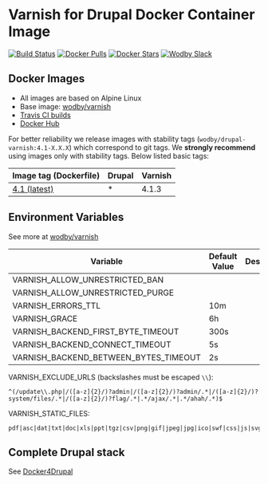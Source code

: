 # Varnish for Drupal Docker Container Image

[![Build Status](https://travis-ci.org/wodby/drupal-varnish.svg?branch=master)](https://travis-ci.org/wodby/drupal-varnish)
[![Docker Pulls](https://img.shields.io/docker/pulls/wodby/drupal-varnish.svg)](https://hub.docker.com/r/wodby/drupal-varnish)
[![Docker Stars](https://img.shields.io/docker/stars/wodby/drupal-varnish.svg)](https://hub.docker.com/r/wodby/drupal-varnish)
[![Wodby Slack](http://slack.wodby.com/badge.svg)](http://slack.wodby.com)

## Docker Images

* All images are based on Alpine Linux
* Base image: [wodby/varnish](https://github.com/wodby/varnish)
* [Travis CI builds](https://travis-ci.org/wodby/drupal-varnish) 
* [Docker Hub](https://hub.docker.com/r/wodby/drupal-varnish)

For better reliability we release images with stability tags (`wodby/drupal-varnish:4.1-X.X.X`) which correspond to git tags. We **strongly recommend** using images only with stability tags. Below listed basic tags:

| Image tag (Dockerfile)                                                           | Drupal | Varnish |
| -------------------------------------------------------------------------------- | ------ | ------- |
| [4.1 (latest)](https://github.com/wodby/drupal-varnish/tree/master/4/Dockerfile) | *      | 4.1.3   |

## Environment Variables

See more at [wodby/varnish](https://github.com/wodby/varnish)

| Variable                              | Default Value | Description |
| ------------------------------------- | ------------- | ----------- |
| VARNISH_ALLOW_UNRESTRICTED_BAN        |               |             |
| VARNISH_ALLOW_UNRESTRICTED_PURGE      |               |             |
| VARNISH_ERRORS_TTL                    | 10m           |             |
| VARNISH_GRACE                         | 6h            |             |
| VARNISH_BACKEND_FIRST_BYTE_TIMEOUT    | 300s          |             |
| VARNISH_BACKEND_CONNECT_TIMEOUT       | 5s            |             |
| VARNISH_BACKEND_BETWEEN_BYTES_TIMEOUT | 2s            |             |

VARNISH_EXCLUDE_URLS (backslashes must be escaped `\\`):

```
^(/update\\.php|/([a-z]{2}/)?admin|/([a-z]{2}/)?admin/.*|/([a-z]{2}/)?system/files/.*|/([a-z]{2}/)?flag/.*|.*/ajax/.*|.*/ahah/.*)$
```

VARNISH_STATIC_FILES:

```
pdf|asc|dat|txt|doc|xls|ppt|tgz|csv|png|gif|jpeg|jpg|ico|swf|css|js|svg
```

## Complete Drupal stack

See [Docker4Drupal](https://github.com/wodby/docker4drupal)
